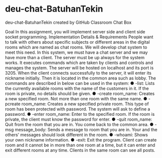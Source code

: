 # deu-chat-BatuhanTekin
deu-chat-BatuhanTekin created by GitHub Classroom
Chat Box 

Goal
In this assignment, you will implement server side and client side socket programming.
Implementation Details & Requirements
People want to talk with others about specific subjects or different areas in the digital rooms
which are named as chat rooms. We will develop chat system to meet this need. In this
system, we must have a chat server and we may have more than a client.
The server must be up always for the system works. It executes commands which are taken
by clients and controls and manages the system. The server will be hosted on localhost
and its port is 3205. When the client connects successfully to the server, it will enter its
nickname initially. Then it is located in the common area such as lobby.
The commands are described in below can be used in the system:
● -list: Lists the currently available rooms with the name of the customers in it. If the
room is private, no details should be given.
● -create room_name: Creates a new specified room. Not more than one room with
the same name.
● -pcreate room_name: Creates a new specified private room. This type of room has
been protected with password. The system will ask to define a password.
● -enter room_name: Enter to the specified room. If the room is private, the client
must know the password for enter.
● -quit room_name: Quit from the room that you are in. You come back to the
common area.
● -msg message_body: Sends a message to room that you are in. Your and the
others' messages should look different in the room.
● -whoami: Shows your own nickname information.
● -exit: Exit the program.
Client can create room and it cannot be in more than one room at a time, but it can enter and
exit different rooms at any time. Clients in the same room can see all posts.
